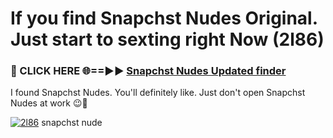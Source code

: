 # If you find Snapchst Nudes Original. Just start to sexting right Now (2l86)

<h3>🔴 CLICK HERE 🌐==►► <a href="https://tinyurl.com/mtbk5fxa" rel="nofollow">Snapchst Nudes Updated finder</a></h3>

I found Snapchst Nudes. You'll definitely like. Just don't open Snapchst Nudes at work 😉💬

[![2l86](https://i.imgur.com/Q8WKrnY.jpeg)](https://tinyurl.com/mtbk5fxa)
snapchst nude